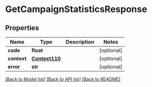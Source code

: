 # GetCampaignStatisticsResponse

## Properties
Name | Type | Description | Notes
------------ | ------------- | ------------- | -------------
**code** | **float** |  | [optional] 
**context** | [**Context110**](Context110.md) |  | [optional] 
**error** | **str** |  | [optional] 

[[Back to Model list]](../README.md#documentation-for-models) [[Back to API list]](../README.md#documentation-for-api-endpoints) [[Back to README]](../README.md)


